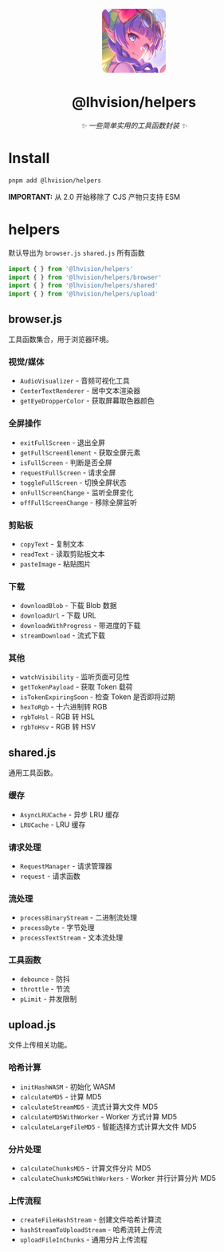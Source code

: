<div align="center">

[![Ameth](https://raw.githubusercontent.com/lhvision/lhvision/main/images/Ameth.png)](https://github.com/lhvision/vscode-settings)

# @lhvision/helpers

_✨ 一些简单实用的工具函数封装 ✨_

</div>

# Install

```bash
pnpm add @lhvision/helpers
```

**IMPORTANT:** 从 2.0 开始移除了 CJS 产物只支持 ESM

# helpers

默认导出为 `browser.js` `shared.js` 所有函数

```ts
import { } from '@lhvision/helpers'
import { } from '@lhvision/helpers/browser'
import { } from '@lhvision/helpers/shared'
import { } from '@lhvision/helpers/upload'
```

## browser.js

工具函数集合，用于浏览器环境。

### 视觉/媒体

- `AudioVisualizer` - 音频可视化工具
- `CenterTextRenderer` - 居中文本渲染器
- `getEyeDropperColor` - 获取屏幕取色器颜色

### 全屏操作

- `exitFullScreen` - 退出全屏
- `getFullScreenElement` - 获取全屏元素
- `isFullScreen` - 判断是否全屏
- `requestFullScreen` - 请求全屏
- `toggleFullScreen` - 切换全屏状态
- `onFullScreenChange` - 监听全屏变化
- `offFullScreenChange` - 移除全屏监听

### 剪贴板

- `copyText` - 复制文本
- `readText` - 读取剪贴板文本
- `pasteImage` - 粘贴图片

### 下载

- `downloadBlob` - 下载 Blob 数据
- `downloadUrl` - 下载 URL
- `downloadWithProgress` - 带进度的下载
- `streamDownload` - 流式下载

### 其他

- `watchVisibility` - 监听页面可见性
- `getTokenPayload` - 获取 Token 载荷
- `isTokenExpiringSoon` - 检查 Token 是否即将过期
- `hexToRgb` - 十六进制转 RGB
- `rgbToHsl` - RGB 转 HSL
- `rgbToHsv` - RGB 转 HSV

## shared.js

通用工具函数。

### 缓存

- `AsyncLRUCache` - 异步 LRU 缓存
- `LRUCache` - LRU 缓存

### 请求处理

- `RequestManager` - 请求管理器
- `request` - 请求函数

### 流处理

- `processBinaryStream` - 二进制流处理
- `processByte` - 字节处理
- `processTextStream` - 文本流处理

### 工具函数

- `debounce` - 防抖
- `throttle` - 节流
- `pLimit` - 并发限制

## upload.js

文件上传相关功能。

### 哈希计算

- `initHashWASM` - 初始化 WASM
- `calculateMD5` - 计算 MD5
- `calculateStreamMD5` - 流式计算大文件 MD5
- `calculateMD5WithWorker` - Worker 方式计算 MD5
- `calculateLargeFileMD5` - 智能选择方式计算大文件 MD5

### 分片处理

- `calculateChunksMD5` - 计算文件分片 MD5
- `calculateChunksMD5WithWorkers` - Worker 并行计算分片 MD5

### 上传流程

- `createFileHashStream` - 创建文件哈希计算流
- `hashStreamToUploadStream` - 哈希流转上传流
- `uploadFileInChunks` - 通用分片上传流程
